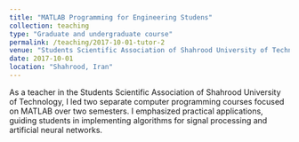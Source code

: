 ```yaml
---
title: "MATLAB Programming for Engineering Studens"
collection: teaching
type: "Graduate and undergraduate course"
permalink: /teaching/2017-10-01-tutor-2
venue: "Students Scientific Association of Shahrood University of Technology"
date: 2017-10-01
location: "Shahrood, Iran"
---
```


As a teacher in the Students Scientific Association of Shahrood University of Technology, I led two separate computer programming courses focused on MATLAB over two semesters. I emphasized practical applications, guiding students in implementing algorithms for signal processing and artificial neural networks.
